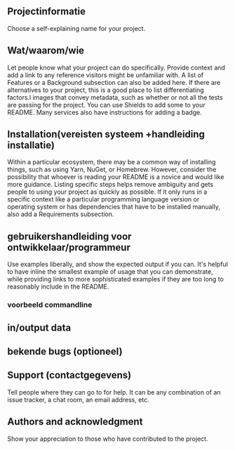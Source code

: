 ## Projectinformatie
Choose a self-explaining name for your project.

## Wat/waarom/wie
Let people know what your project can do specifically. Provide context and add a link to any reference visitors might be unfamiliar with. A list of Features or a Background subsection can also be added here. If there are alternatives to your project, this is a good place to list differentiating factors.l images that convey metadata, such as whether or not all the tests are passing for the project. You can use Shields to add some to your README. Many services also have instructions for adding a badge.

## Installation(vereisten systeem +handleiding installatie)
Within a particular ecosystem, there may be a common way of installing things, such as using Yarn, NuGet, or Homebrew. However, consider the possibility that whoever is reading your README is a novice and would like more guidance. Listing specific steps helps remove ambiguity and gets people to using your project as quickly as possible. If it only runs in a specific context like a particular programming language version or operating system or has dependencies that have to be installed manually, also add a Requirements subsection.

## gebruikershandleiding voor ontwikkelaar/programmeur
Use examples liberally, and show the expected output if you can. It's helpful to have inline the smallest example of usage that you can demonstrate, while providing links to more sophisticated examples if they are too long to reasonably include in the README.

### voorbeeld commandline

## in/output data

## bekende bugs (optioneel)

## Support (contactgegevens)
Tell people where they can go to for help. It can be any combination of an issue tracker, a chat room, an email address, etc.

## Authors and acknowledgment
Show your appreciation to those who have contributed to the project.
